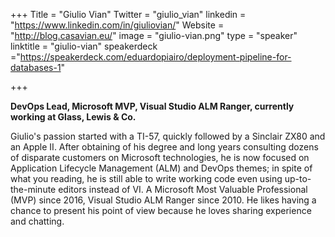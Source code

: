 +++
Title = "Giulio Vian"
Twitter = "giulio_vian"
linkedin = "https://www.linkedin.com/in/giuliovian/"
Website = "http://blog.casavian.eu/"
image = "giulio-vian.png"
type = "speaker"
linktitle = "giulio-vian"
speakerdeck ="https://speakerdeck.com/eduardopiairo/deployment-pipeline-for-databases-1" 


+++

**DevOps Lead, Microsoft MVP, Visual Studio ALM Ranger, currently working at Glass, Lewis & Co.**

Giulio's passion started with a TI-57, quickly followed by a Sinclair ZX80 and an Apple II. After obtaining of his degree and long years consulting dozens of disparate customers on Microsoft technologies, he is now focused on Application Lifecycle Management (ALM) and DevOps themes; in spite of what you reading, he is still able to write working code even using up-to-the-minute editors instead of VI. A Microsoft Most Valuable Professional (MVP) since 2016, Visual Studio ALM Ranger since 2010. He likes having a chance to present his point of view because he loves sharing experience and chatting.
